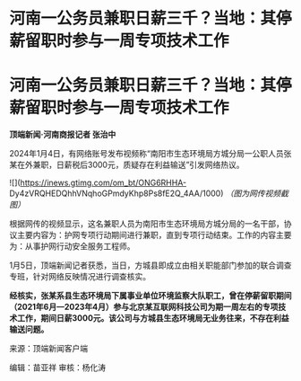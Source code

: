 # 河南一公务员兼职日薪三千？当地：其停薪留职时参与一周专项技术工作

# 河南一公务员兼职日薪三千？当地：其停薪留职时参与一周专项技术工作

**顶端新闻·河南商报记者 张治中**

2024年1月4日，有网络账号发布视频称“南阳市生态环境局方城分局一公职人员张某在外兼职，日薪税后3000元，质疑存在利益输送”引发网络热议。

![](https://inews.gtimg.com/om_bt/ONG6RHHA-
Dy4zVRQHEDQhhVNqhoGPmdyKhp8Ps8fE2Q_4AA/1000) _（图为网传视频截图）_

根据网传的视频显示，这名兼职人员为南阳市生态环境局方城分局的一名干部，协议主要内容为：护网专项行动期间进行兼职，直到专项行动结束。工作的内容主要为：从事护网行动安全服务工程师。

1月5日，顶端新闻记者获悉，当日，方城县即成立由相关职能部门参加的联合调查专班，针对网络反映情况进行调查核实。

**经核实，张某系县生态环境局下属事业单位环境监察大队职工，曾在停薪留职期间（2021年6月—2023年4月）参与北京某互联网科技公司为期一周左右的专项技术工作，期间日薪3000元。该公司与方城县生态环境局无业务往来，不存在利益输送问题。**

来源：顶端新闻客户端

编辑：苗亚祥 审核：杨化涛


